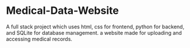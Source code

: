 # Medical-Data-Website
A full stack project which uses html, css for frontend, python for backend, and SQLite for database management. a website made for uploading and accessing medical records. 
